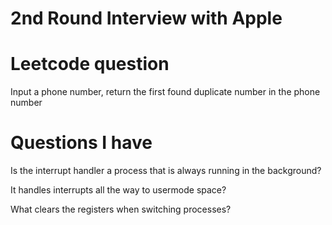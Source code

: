 # 2nd Round Interview with Apple

# Leetcode question
Input a phone number, return the first found duplicate number in the phone number


# Questions I have
Is the interrupt handler a process that is always running in the background?


It handles interrupts all the way to usermode space?


What clears the registers when switching processes?

